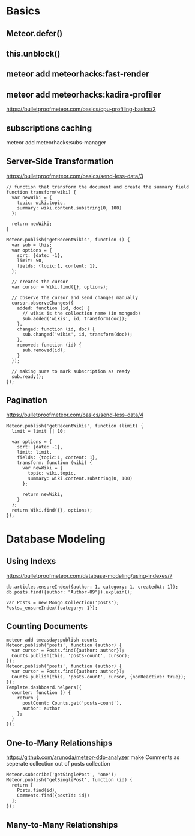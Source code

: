 # Basics
## Meteor.defer()
## this.unblock()
## meteor add meteorhacks:fast-render
## meteor add meteorhacks:kadira-profiler
https://bulletproofmeteor.com/basics/cpu-profiling-basics/2
## subscriptions caching
  meteor add meteorhacks:subs-manager
## Server-Side Transformation
https://bulletproofmeteor.com/basics/send-less-data/3
```
// function that transform the document and create the summary field
function transform(wiki) {
  var newWiki = {
    topic: wiki.topic,
    summary: wiki.content.substring(0, 100)
  };

  return newWiki;
}

Meteor.publish('getRecentWikis', function () {
  var sub = this;
  var options = {
    sort: {date: -1},
    limit: 50,
    fields: {topic:1, content: 1},
  };

  // creates the cursor
  var cursor = Wiki.find({}, options);

  // observe the cursor and send changes manually
  cursor.observeChanges({
    added: function (id, doc) {
      // wikis is the collection name (in mongodb)
      sub.added('wikis', id, transform(doc));
    },
    changed: function (id, doc) {
      sub.changed('wikis', id, transform(doc));
    },
    removed: function (id) {
      sub.removed(id);
    }
  });

  // making sure to mark subscription as ready
  sub.ready();
});
```
## Pagination
https://bulletproofmeteor.com/basics/send-less-data/4
```
Meteor.publish('getRecentWikis', function (limit) {
  limit = limit || 10;

  var options = {
    sort: {date: -1},
    limit: limit,
    fields: {topic:1, content: 1},
    transform: function (wiki) {
      var newWiki = {
        topic: wiki.topic,
        summary: wiki.content.substring(0, 100)
      };

      return newWiki;
    }
  };
  return Wiki.find({}, options);
});
```

# Database Modeling
## Using Indexs
https://bulletproofmeteor.com/database-modeling/using-indexes/7
```Mongodb
db.articles.ensureIndex({author: 1, category: 1, createdAt: 1});
db.posts.find({author: "Author-89"}).explain();
```
```Meteor
var Posts = new Mongo.Collection('posts');
Posts._ensureIndex({category: 1});
```
## Counting Documents
```
meteor add tmeasday:publish-counts
Meteor.publish('posts', function (author) {
  var cursor = Posts.find({author: author});
  Counts.publish(this, 'posts-count', cursor);
});
Meteor.publish('posts', function (author) {
  var cursor = Posts.find({author: author});
  Counts.publish(this, 'posts-count', cursor, {nonReactive: true});
});
Template.dashboard.helpers({
  counter: function () {
    return {
      postCount: Counts.get('posts-count'),
      author: author
    };
  }
});
```
## One-to-Many Relationships
https://github.com/arunoda/meteor-ddp-analyzer
make Comments as seperate collection out of posts collection
```
Meteor.subscribe('getSinglePost', 'one');
Meteor.publish('getSinglePost', function (id) {
  return [
    Posts.find(id),
    Comments.find({postId: id})
  ];
});
```
## Many-to-Many Relationships
